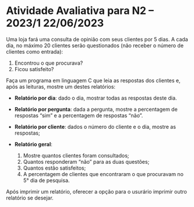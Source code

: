 # Atividade Avaliativa para N2 – 2023/1    22/06/2023

Uma loja fará uma consulta de opinião com seus clientes por 5 dias. A cada dia, no máximo 20
clientes serão questionados (não receber o número de clientes como entrada):

1. Encontrou o que procurava?
2. Ficou satisfeito?

Faça um programa em linguagem C que leia as respostas dos clientes e, após as leituras,
mostre um destes relatórios:

- **Relatório por dia**: dado o dia, mostrar todas as respostas deste dia.

- **Relatório por pergunta**: dada a pergunta, mostre a percentagem de respostas “sim” e a
percentagem de respostas “não”.

- **Relatório por cliente**: dados o número do cliente e o dia, mostre as respostas;

- **Relatório geral**:
    1. Mostre quantos clientes foram consultados;
    1. Quantos responderam “não” para as duas questões;
    1. Quantos estão satisfeitos;
    1. A percentagem de clientes que encontraram o que procuravam no 5° dia de pesquisa.

Após imprimir um relatório, oferecer a opção para o usurário imprimir outro relatório se desejar.
